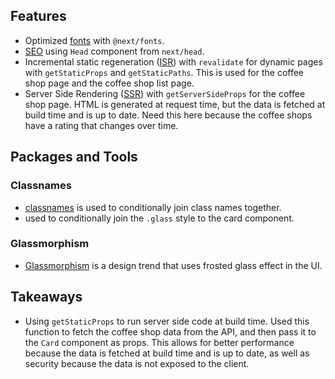 ## Features

- Optimized [fonts](https://nextjs.org/docs/api-reference/next/font) with `@next/fonts`.
- [SEO](https://nextjs.org/docs/api-reference/next/head) using `Head` component from `next/head`.
- Incremental static regeneration ([ISR](https://nextjs.org/docs/basic-features/data-fetching/overview#incremental-static-regeneration)) with `revalidate` for dynamic pages with `getStaticProps` and `getStaticPaths`. This is used for the coffee shop page and the coffee shop list page.
- Server Side Rendering ([SSR](https://nextjs.org/docs/basic-features/pages#server-side-rendering)) with `getServerSideProps` for the coffee shop page. HTML is generated at request time, but the data is fetched at build time and is up to date. Need this here because the coffee shops have a rating that changes over time.

## Packages and Tools

### Classnames

- [classnames](https://www.npmjs.com/package/classnames) is used to conditionally join class names together.
- used to conditionally join the `.glass` style to the card component.

### Glassmorphism

- [Glassmorphism](https://hype4.academy/tools/glassmorphism-generator) is a design trend that uses frosted glass effect in the UI.

## Takeaways

- Using `getStaticProps` to run server side code at build time. Used this function to fetch the coffee shop data from the API, and then pass it to the `Card` component as props. This allows for better performance because the data is fetched at build time and is up to date, as well as security because the data is not exposed to the client.